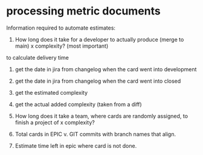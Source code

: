 # processing metric documents

Information required to automate estimates:

1. How long does it take for a developer to actually produce (merge to main) x complexity? (most important)

to calculate delivery time

1. get the date in jira from changelog when the card went into development
2. get the date in jira from changelog when the card went into closed
3. get the estimated complexity
4. get the actual added complexity (taken from a diff)

5. How long does it take a team, where cards are randomly assigned, to finish a project of x complexity?
6. Total cards in EPIC v. GIT commits with branch names that align.
7. Estimate time left in epic where card is not done.
